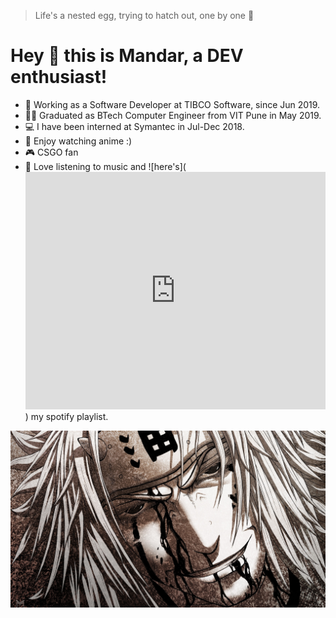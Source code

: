 > Life's a nested egg, trying to hatch out, one by one 🥚

# Hey 👋 this is Mandar, a DEV enthusiast!
- 💼 Working as a Software Developer at TIBCO Software, since Jun 2019.
- 👨‍🎓 Graduated as BTech Computer Engineer from VIT Pune in May 2019.
- 💻 I have been interned at Symantec in Jul-Dec 2018.
- 🖤 Enjoy watching anime :)
- 🎮 CSGO fan
- 🎼 Love listening to music and ![here's](<iframe src="https://open.spotify.com/embed/playlist/1bjSRIhthqrDvuW2Edx59k?utm_source=generator" width="100%" height="380" frameBorder="0" allowfullscreen="" allow="autoplay; clipboard-write; encrypted-media; fullscreen; picture-in-picture"></iframe>) my spotify playlist.

![Jiraiya](/images/jiraiya.jpg)

<!--
**mma5997/mma5997** is a ✨ _special_ ✨ repository because its `README.md` (this file) appears on your GitHub profile.

Here are some ideas to get you started:

- 🔭 I’m currently working on ...
- 🌱 I’m currently learning ...
- 👯 I’m looking to collaborate on ...
- 🤔 I’m looking for help with ...
- 💬 Ask me about ...
- 📫 How to reach me: ...
- 😄 Pronouns: ...
- ⚡ Fun fact: ...
-->
